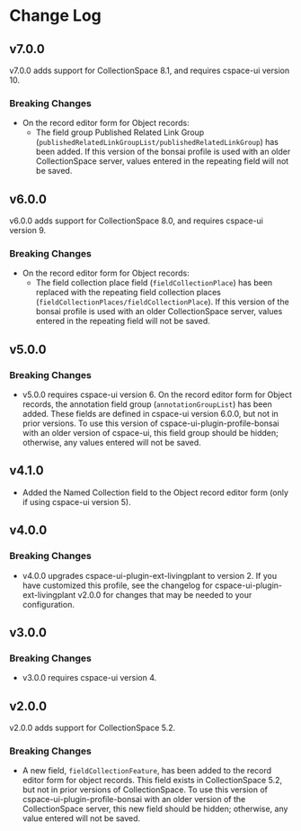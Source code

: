 # Change Log

## v7.0.0

v7.0.0 adds support for CollectionSpace 8.1, and requires cspace-ui version 10.

### Breaking Changes

- On the record editor form for Object records:
  - The field group Published Related Link Group (`publishedRelatedLinkGroupList/publishedRelatedLinkGroup`) has been added. If this version of the bonsai profile is used with an older CollectionSpace server, values entered in the repeating field will not be saved.

## v6.0.0

v6.0.0 adds support for CollectionSpace 8.0, and requires cspace-ui version 9.

### Breaking Changes

- On the record editor form for Object records:
  - The field collection place field (`fieldCollectionPlace`) has been replaced with the repeating field collection places (`fieldCollectionPlaces/fieldCollectionPlace`). If this version of the bonsai profile is used with an older CollectionSpace server, values entered in the repeating field will not be saved.

## v5.0.0

### Breaking Changes

- v5.0.0 requires cspace-ui version 6. On the record editor form for Object records, the annotation field group (`annotationGroupList`) has been added. These fields are defined in cspace-ui version 6.0.0, but not in prior versions. To use this version of cspace-ui-plugin-profile-bonsai with an older version of cspace-ui, this field group should be hidden; otherwise, any values entered will not be saved.

## v4.1.0

- Added the Named Collection field to the Object record editor form (only if using cspace-ui version 5).

## v4.0.0

### Breaking Changes

- v4.0.0 upgrades cspace-ui-plugin-ext-livingplant to version 2. If you have customized this profile, see the changelog for cspace-ui-plugin-ext-livingplant v2.0.0 for changes that may be needed to your configuration.

## v3.0.0

### Breaking Changes

- v3.0.0 requires cspace-ui version 4.

## v2.0.0

v2.0.0 adds support for CollectionSpace 5.2.

### Breaking Changes

- A new field, `fieldCollectionFeature`, has been added to the record editor form for object records. This field exists in CollectionSpace 5.2, but not in prior versions of CollectionSpace. To use this version of cspace-ui-plugin-profile-bonsai with an older version of the CollectionSpace server, this new field should be hidden; otherwise, any value entered will not be saved.
